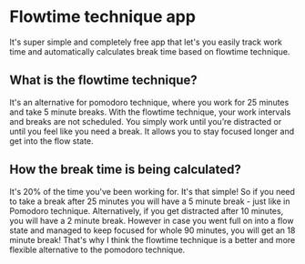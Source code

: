 # Flowtime technique app
It's super simple and completely free app that let's you easily track work time and automatically calculates break time based on flowtime technique.

## What is the flowtime technique?
It's an alternative for pomodoro technique, where you work for 25 minutes and take 5 minute breaks. With the flowtime technique, your work intervals and breaks are not scheduled. You simply work until you’re distracted or until you feel like you need a break. It allows you to stay focused longer and get into the flow state.

## How the break time is being calculated?
It's 20% of the time you've been working for. It's that simple! So if you need to take a break after 25 minutes you will have a 5 minute break - just like in Pomodoro technique. Alternatively, if you get distracted after 10 minutes, you will have a 2 minute break. However in case you went full on into a flow state and managed to keep focused for whole 90 minutes, you will get an 18 minute break! That's why I think the flowtime technique is a better and more flexible alternative to the pomodoro technique.